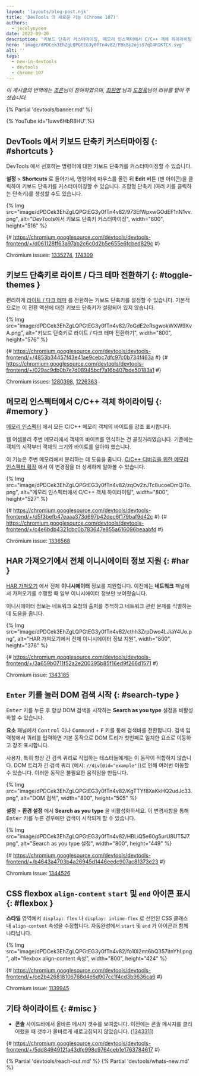 ```yaml
---
layout: 'layouts/blog-post.njk'
title: 'DevTools 의 새로운 기능 (Chrome 107)'
authors:
  - jecelynyeen
date: 2022-09-20
description: '키보드 단축키 커스터마이징, 메모리 인스펙터에서 C/C++ 객체 하이라이팅 등'
hero: 'image/dPDCek3EhZgLQPGtEG3y0fTn4v82/PBk8j2ojs57qI4RIKTCX.svg'
alt: ''
tags:
  - new-in-devtools
  - devtools
  - chrome-107
---
```


*이 게시글의 번역에는 [조은](https://developers.google.com/community/experts/directory/profile/profile-eun-cho)님이 참여하였으며, [최원영](https://www.linkedin.com/in/toruchoi) 님과 [도창욱](https://developers.google.com/community/experts/directory/profile/profile-changwook-doh)님이 리뷰를 맡아 주셨습니다.*

{% Partial 'devtools/banner.md' %}

{% YouTube id='1uwv6HbR8HU' %}

## DevTools 에서 키보드 단축키 커스터마이징 {: #shortcuts }

DevTools 에서 선호하는 명령어에 대한 키보드 단축키를 커스터마이징할 수 있습니다.

**설정** > **Shortcuts** 로 들어가서, 명령어에 마우스를 올린 뒤 **Edit** 버튼 (펜 아이콘)을 클릭하여 키보드 단축키를 커스터마이징할 수 있습니다. 조합형 단축키 (여러 키를 클릭하는 단축키)를 생성할 수도 있습니다.

{% Img src="image/dPDCek3EhZgLQPGtEG3y0fTn4v82/973EfWpxwGOdEF1nN1vv.png", alt="DevTools에서 키보드 단축키 커스터마이징", width="800", height="516" %}

{# https://chromium.googlesource.com/devtools/devtools-frontend/+/d061128ff63a97ab2c6c0d2b5e655e6fcbed829c #}

Chromium issues: [1335274](https://crbug.com/1335274), [174309](https://crbug.com/174309)


## 키보드 단축키로 라이트 / 다크 테마 전환하기 {: #toggle-themes }

편리하게 [라이트 / 다크 테마](/docs/devtools/rendering/emulate-css/#emulate-css-media-feature-prefers-color-scheme) 를 전환하는 키보드 단축키를 설정할 수 있습니다. 기본적으로는 이 전환 액션에 대한 키보드 단축키가 설정되어 있지 않습니다.

{% Img src="image/dPDCek3EhZgLQPGtEG3y0fTn4v82/7oGdE2eRsgwokWXW9XvA.png", alt="키보드 단축키로 라이트 / 다크 테마 전환하기", width="800", height="576" %}

{# https://chromium.googlesource.com/devtools/devtools-frontend/+/4853b34457f43e41ae9cebc7dfc97c0b734f463a #}
{# https://chromium.googlesource.com/devtools/devtools-frontend/+/029ac9db0b7e7d08945bcf7a16b407bde50183a1 #}

Chromium issues: [1280398](https://crbug.com/1280398), [1226363](https://crbug.com/1226363)


## 메모리 인스펙터에서 C/C++ 객체 하이라이팅 {: #memory }

[메모리 인스펙터](/docs/devtools/memory-inspector/) 에서 모든 C/C++ 메모리 객체의 바이트를 강조 표시합니다.

웹 어셈블리 주변 메모리에서 객체의 바이트를 인식하는 건 골칫거리였습니다. 기존에는 객체의 시작부터 객체의 크기와 바이트를 알아야 했습니다.

이 기능은 주변 메모리에서 분리하는 데 도움을 줍니다. [C/C++ 디버깅을 위한 메모리 인스펙터 확장](/blog/memory-inspector-extended-cpp/) 에서 이 변경점을 더 상세하게 알아볼 수 있습니다.

{% Img src="image/dPDCek3EhZgLQPGtEG3y0fTn4v82/zqOv2zJTc8ucoeDmQiTo.png", alt="메모리 인스펙터에서 C/C++ 객체 하이라이팅", width="800", height="527" %}

{# https://chromium.googlesource.com/devtools/devtools-frontend/+/d5f3befb47eaaa373d697b42dec6f179baf9d42c #}
{# https://chromium.googlesource.com/devtools/devtools-frontend/+/c4e6bdb4321cbc0b783647e855a616096beaabfd #}

Chromium issue: [1336568](https://crbug.com/1336568)


## HAR 가져오기에서 전체 이니시에이터 정보 지원 {: #har }

[HAR 가져오기](/docs/devtools/network/reference/#save-as-har) 에서 전체 **이니시에이터** 정보를 지원합니다. 이전에는 **네트워크** 패널에서 가져오기를 수행할 때 일부 이니시에이터 정보만 보여줬습니다.

이니시에이터 정보는 네트워크 요청의 출처를 추적하고 네트워크 관련 문제를 식별하는 데 도움을 줍니다.

{% Img src="image/dPDCek3EhZgLQPGtEG3y0fTn4v82/cthh3ZrpDwo4LJiaY4Uo.png", alt="HAR 가져오기에서 전체 이니시에이터 정보 지원", width="800", height="376" %}

{# https://chromium.googlesource.com/devtools/devtools-frontend/+/3a659b0711f52a2e200395b85f16ed9f266d1571 #}

Chromium issue: [1343185](https://crbug.com/1343185)



## `Enter` 키를 눌러 DOM 검색 시작 {: #search-type }

<kbd>Enter</kbd> 키를 누른 후 항상 DOM 검색을 시작하는 **Search as you type** 설정을 비활성화할 수 있습니다.

**요소** 패널에서 <kbd>Control</kbd> 이나 <kbd>Command</kbd> + <kbd>F</kbd> 키를 통해 검색바를 전환합니다. 검색 입력창에서 쿼리를 입력하면 기본 동작으로 DOM 트리가 첫번째로 일치한 요소로 이동하고 강조 표시합니다.

사용자, 특히 항상 긴 검색 쿼리로 작업하는 테스터들에게는 이 동작이 적합하지 않습니다. DOM 트리가 긴 검색 쿼리 (예시: `//div[@id="example"]`)로 인해 여러번 이동할 수 있습니다. 이러한 동작은 불필요한 움직임을 만듭니다.

{% Img src="image/dPDCek3EhZgLQPGtEG3y0fTn4v82/KgTTYf8XaKkHQ2udJc33.png", alt="DOM 검색", width="800", height="505" %}

**설정** > **환경 설정** 에서 **Search as you type** 을 비활성화하세요. 이 변경사항을 통해 <kbd>Enter</kbd> 키를 누른 경우에만 검색이 시작되게 할 수 있습니다.

{% Img src="image/dPDCek3EhZgLQPGtEG3y0fTn4v82/HBLiQ5e60g5urU8UT5J7.png", alt="Search as you type 설정", width="800", height="449" %}

{# https://chromium.googlesource.com/devtools/devtools-frontend/+/b4643a4703b4a26945d1446eedc907ac81373e23 #}

Chromium issue: [1344526](https://crbug.com/1344526)


## CSS flexbox `align-content` `start` 및 `end` 아이콘 표시 {: #flexbox }

**스타일** 영역에서 `display: flex` 나 `display: inline-flex` 로 선언된 CSS 클래스 내 `align-content` 속성을 수정합니다. 자동완성에서 `start` 및 `end` 가 아이콘과 함께 나타납니다.

{% Img src="image/dPDCek3EhZgLQPGtEG3y0fTn4v82/fo10I2mt6bQ357itnYhl.png", alt="flexbox align-content 속성", width="800", height="424" %}

{# https://chromium.googlesource.com/devtools/devtools-frontend/+/ce2b426818106768d4e6d907cc1f4cd3b9636ca6 #}

Chromium issue: [1139945](https://crbug.com/1139945)


## 기타 하이라이트 {: #misc }

- **콘솔** 사이드바에서 올바른 메시지 갯수를 보여줍니다. 이전에는 콘솔 메시지를 클리어했을 때 갯수가 올바르게 새로고침되지 않았습니다. ([1343311](https://crbug.com/1343311))

{# https://chromium.googlesource.com/devtools/devtools-frontend/+/5dd8494912fa43dfe998c9764ceb1e1763784617 #}


{% Partial 'devtools/reach-out.md' %}
{% Partial 'devtools/whats-new.md' %}
